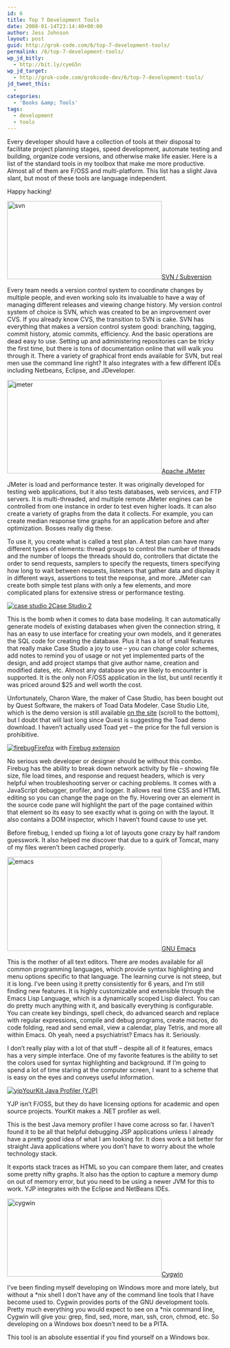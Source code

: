 ```yaml
---
id: 6
title: Top 7 Development Tools
date: 2008-01-14T23:14:40+00:00
author: Jess Johnson
layout: post
guid: http://grok-code.com/6/top-7-development-tools/
permalink: /6/top-7-development-tools/
wp_jd_bitly:
  - http://bit.ly/cyeG5n
wp_jd_target:
  - http://grok-code.com/grokcode-dev/6/top-7-development-tools/
jd_tweet_this:
  - 
categories:
  - 'Books &amp; Tools'
tags:
  - development
  - tools
---
```

Every developer should have a collection of tools at their disposal to facilitate project planning stages, speed development, automate testing and building, organize code versions, and otherwise make life easier. Here is a list of the standard tools in my toolbox that make me more productive. Almost all of them are F/OSS and multi-platform. This list has a slight Java slant, but most of these tools are language independent.<!--more-->

Happy hacking!

[<img class="alignleft" src="{{ site.baseimgurl }}svn.jpg" alt="svn" width="360" height="182" />](http://subversion.tigris.org/)<span class="h2"><a href="http://subversion.tigris.org/">SVN / Subversion</a></span>

Every team needs a version control system to coordinate changes by multiple people, and even working solo its invaluable to have a way of managing different releases and viewing change history. My version control system of choice is SVN, which was created to be an improvement over CVS. If you already know CVS, the transition to SVN is cake. SVN has everything that makes a version control system good: branching, tagging, commit history, atomic commits, efficiency. And the basic operations are dead easy to use. Setting up and administering repositories can be tricky the first time, but there is tons of documentation online that will walk you through it. There a variety of graphical front ends available for SVN, but real men use the command line right? It also integrates with a few different IDEs including Netbeans, Eclipse, and JDeveloper.

[<img class="alignleft" src="{{ site.baseimgurl }}jmeter.JPG" alt="jmeter" width="360" height="218" />](http://jakarta.apache.org/jmeter/)<span class="h2"><a href="http://jakarta.apache.org/jmeter/" >Apache JMeter</a></span>

JMeter is load and performance tester. It was originally developed for testing web applications, but it also tests databases, web services, and FTP servers. It is multi-threaded, and multiple remote JMeter engines can be controlled from one instance in order to test even higher loads. It can also create a variety of graphs from the data it collects. For example, you can create median response time graphs for an application before and after optimization. Bosses really dig these.

To use it, you create what is called a test plan. A test plan can have many different types of elements: thread groups to control the number of threads and the number of loops the threads should do, controllers that dictate the order to send requests, samplers to specify the requests, timers specifying how long to wait between requests, listeners that gather data and display it in different ways, assertions to test the response, and more. JMeter can create both simple test plans with only a few elements, and more complicated plans for extensive stress or performance testing.

[<img class="alignleft" src="{{ site.baseimgurl }}casestudio2.JPG" alt="case studio 2" />](http://www.casestudio.com/enu/ "Case Logic")<span class="h2"><a href="http://www.casestudio.com/enu/">Case Studio 2</a></span>

This is the bomb when it comes to data base modeling. It can automatically generate models of existing databases when given the connection string, it has an easy to use interface for creating your own models, and it generates the SQL code for creating the database. Plus it has a lot of small features that really make Case Studio a joy to use &#8211; you can change color schemes, add notes to remind you of usage or not yet implemented parts of the design, and add project stamps that give author name, creation and modified dates, etc. Almost any database you are likely to encounter is supported. It is the only non F/OSS application in the list, but until recently it was priced around $25 and well worth the cost.

Unfortunately, Charon Ware, the maker of Case Studio, has been bought out by Quest Software, the makers of Toad Data Modeler. Case Studio Lite, which is the demo version is still available <a title="case studio" href="http://www.casestudio.com/enu/download.aspx" target="_blank">on the site</a> (scroll to the bottom), but I doubt that will last long since Quest is suggesting the Toad demo download. I haven&#8217;t actually used Toad yet &#8211; the price for the full version is prohibitive.

[<img class="alignleft" src="{{ site.baseimgurl }}firebug2.jpg" alt="firebug" />](http://www.mozilla.com/en-US/firefox/)<span class="h2"><a title="Firefox" href="http://www.mozilla.com/en-US/firefox/" >Firefox</a> with <a  href="http://www.getfirebug.com/" >Firebug extension</a></span>

No serious web developer or designer should be without this combo. Firebug has the ability to break down network activity by file &#8211; showing file size, file load times, and response and request headers, which is very helpful when troubleshooting server or caching problems. It comes with a JavaScript debugger, profiler, and logger. It allows real time CSS and HTML editing so you can change the page on the fly. Hovering over an element in the source code pane will highlight the part of the page contained within that element so its easy to see exactly what is going on with the layout. It also contains a DOM inspector, which I haven&#8217;t found cause to use yet.

Before firebug, I ended up fixing a lot of layouts gone crazy by half random guesswork. It also helped me discover that due to a quirk of Tomcat, many of my files weren&#8217;t been cached properly.

[<img class="alignleft" src="{{ site.baseimgurl }}emacs.jpg" alt="emacs" width="360" height="219" />](http://www.gnu.org/software/emacs/)<span class="h2"><a href="http://www.gnu.org/software/emacs/">GNU Emacs</a></span>

This is the mother of all text editors. There are modes available for all common programming languages, which provide syntax highlighting and menu options specific to that language. The learning curve is not steep, but it is long. I&#8217;ve been using it pretty consistently for 6 years, and I&#8217;m still finding new features. It is highly customizable and extensible through the Emacs Lisp Language, which is a dynamically scoped Lisp dialect. You can do pretty much anything with it, and basically everything is configurable. You can create key bindings, spell check, do advanced search and replace with regular expressions, compile and debug programs, create macros, do code folding, read and send email, view a calendar, play Tetris, and more all within Emacs. Oh yeah, need a psychiatrist? Emacs has it. Seriously.

I don&#8217;t really play with a lot of that stuff &#8211; despite all of it features, emacs has a very simple interface. One of my favorite features is the ability to set the colors used for syntax highlighting and background. If I&#8217;m going to spend a lot of time staring at the computer screen, I want to a scheme that is easy on the eyes and conveys useful information.

[<img class="alignleft" src="{{ site.baseimgurl }}yjp.JPG" alt="yjp" />](http://www.yourkit.com/)<span class="h2"><a href="http://www.yourkit.com/" >YourKit Java Profiler (YJP)</a></span>

YJP isn&#8217;t F/OSS, but they do have licensing options for academic and open source projects. YourKit makes a .NET profiler as well.

This is the best Java memory profiler I have come across so far. I haven&#8217;t found it to be all that helpful debugging JSP applications unless I already have a pretty good idea of what I am looking for. It does work a bit better for straight Java applications where you don&#8217;t have to worry about the whole technology stack.

It exports stack traces as HTML so you can compare them later, and creates some pretty nifty graphs. It also has the option to capture a memory dump on out of memory error, but you need to be using a newer JVM for this to work. YJP integrates with the Eclipse and NetBeans IDEs.

[<img class="alignleft" src="{{ site.baseimgurl }}cygwin.jpg" alt="cygwin" width="360" height="182" />](http://www.cygwin.com/ "cygwin")<span class="h2"><a title="cygwin" href="http://www.cygwin.com/" >Cygwin</a></span>

I&#8217;ve been finding myself developing on Windows more and more lately, but without a \*nix shell I don&#8217;t have any of the command line tools that I have become used to. Cygwin provides ports of the GNU development tools. Pretty much everything you would expect to see on a \*nix command line, Cygwin will give you: grep, find, sed, more, man, ssh, cron, chmod, etc. So developing on a Windows box doesn&#8217;t need to be a PITA.

This tool is an absolute essential if you find yourself on a Windows box.
